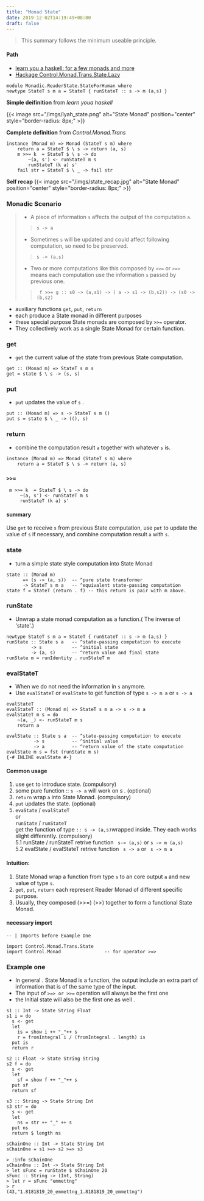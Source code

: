 ```yaml
---
title: "Monad State"
date: 2019-12-02T14:19:49+08:00
draft: false 
---
```

> This summary follows the minimum useable principle.

#### Path 
- [learn you a haskell: for a few monads and more](http://learnyouahaskell.com/for-a-few-monads-more)
- [Hackage Control.Monad.Trans.State.Lazy](http://hackage.haskell.org/package/transformers-0.5.4.0/docs/src/Control-Monad-Trans-State-Lazy.html#StateT)

``` 
module Monadic.ReaderState.StateForHuman where
newtype StateT s m a = StateT { runStateT :: s -> m (a,s) }
```

**Simple deifinition** from *learn youa haskell*

{{< image src="/imgs/lyah_state.png" alt="State Monad" position="center" style="border-radius: 8px;" >}}


**Complete definition** from *Control.Monad.Trans*
```
instance (Monad m) => Monad (StateT s m) where
    return a = StateT $ \ s -> return (a, s)
    m >>= k  = StateT $ \ s -> do
        ~(a, s') <- runStateT m s
        runStateT (k a) s'
    fail str = StateT $ \ _ -> fail str
```

**Self recap** 
{{< image src="/imgs/state_recap.jpg" alt="State Monad" position="center" style="border-radius: 8px;" >}}



### Monadic Scenario
> - A piece of information `s` affects the output of the computation `a`.
>> `s -> a`
> - Sometimes `s` will be updated and could affect following computation, so need to be preserved.
>>  `s -> (a,s)` 
> - Two or more computations like this composed by `>>=` or `>=>` means each computation use the information `s` passed by previous one.
>> ` f >>= g :: s0 -> (a,s1) -> ( a -> s1 -> (b,s2)) -> (s0 -> (b,s2)`

- auxiliary functions `get`, `put`, `return`
- each produce a State monad in different purposes
- these special purpose State monads are composed by `>>=` operator.
- They collectively work as a single State Monad for certain function.

### get
- `get` the current value of the state from previous State computation.
```
get :: (Monad m) => StateT s m s
get = state $ \ s -> (s, s)
```

### put
- `put` updates the value of `s` .
```
put :: (Monad m) => s -> StateT s m ()
put s = state $ \ _ -> ((), s)
```

### return
- combine the computation result `a` together with whatever `s` is.
```
instance (Monad m) => Monad (StateT s m) where
    return a = StateT $ \ s -> return (a, s)
```
### `>>=`
```
 m >>= k  = StateT $ \ s -> do
     ~(a, s') <- runStateT m s
     runStateT (k a) s'
```
#### summary 
Use `get` to receive `s` from previous State computation, use `put` to update the value of `s` if necessary, and combine computation result `a` with `s`.

### state
- turn a simple state style computation into State Monad
```
state :: (Monad m)
      => (s -> (a, s))  -- ^pure state transformer
      -> StateT s m a   -- ^equivalent state-passing computation
state f = StateT (return . f) -- this return is pair with m above.
```

### runState
- Unwrap a state monad computation as a function.( The inverse of 'state'.)
```
newtype StateT s m a = StateT { runStateT :: s -> m (a,s) }
runState :: State s a   -- ^state-passing computation to execute
         -> s           -- ^initial state
         -> (a, s)      -- ^return value and final state
runState m = runIdentity . runStateT m
```

### evalStateT
- When we do not need the information in `s` anymore. 
- Use `evalStateT` or `evalState` to get function of type `s -> m a` or `s -> a`
```
evalStateT
evalStateT :: (Monad m) => StateT s m a -> s -> m a
evalStateT m s = do
    ~(a, _) <- runStateT m s
    return a
```
```
evalState :: State s a  -- ^state-passing computation to execute
          -> s          -- ^initial value
          -> a          -- ^return value of the state computation
evalState m s = fst (runState m s)
{-# INLINE evalState #-}
```

#### Common usage
1. use `get` to introduce state. (compulsory)
2. some pure function :: `s -> a` will work on s . (optional)
3. `return` wrap `a` into State Monad. (compulsory)
4. `put` updates the state. (optional)
5. `evaState` / `evalStateT`    
             or   
    `runState` / `runStateT`    
  get the function of type ` :: s -> (a,s) `wrapped inside. They each works slight differently. (compulsory)    
    5.1 runState / runStateT retrive function ` s-> (a,s)` or `s -> m (a,s)`    
    5.2 evalState / evalStateT retrive function ` s -> a` or ` s -> m a`

#### Intuition:
1. State Monad wrap a function from type `s` to an core output `a` and new value of type `s`.
2. `get`, `put`, `return` each represent Reader Monad of different specific purpose.
3. Usually, they composed (>>=) (>>) together to form a functional State Monad.

#### necessary import 
```
-- | Imports before Example One

import Control.Monad.Trans.State
import Control.Monad                -- for operator >=>
```
### Example one

- In general . State Monad is a function, the output include an extra part of information that is of the same type of the input.
- The input of `>=> or >>=` operation will always be the first one
- the Initial state will also be the first one as well .
```
s1 :: Int -> State String Float
s1 i = do
  s <- get
  let
    is = show i ++ "_"++ s
    r = fromIntegral i / (fromIntegral . length) is
  put is
  return r
```

```
s2 :: Float -> State String String
s2 f = do
  s <- get
  let
    sf = show f ++ "_"++ s
  put sf
  return sf
```

```
s3 :: String -> State String Int
s3 str = do
  s <- get
  let
    ns = str ++ "_" ++ s
  put ns
  return $ length ns
```

```
sChainOne :: Int -> State String Int
sChainOne = s1 >=> s2 >=> s3
```

```
> :info sChainOne
sChainOne :: Int -> State String Int
> let sFunc = runState $ sChainOne 20
sFunc :: String -> (Int, String) 	
> let r = sFunc "emmettng"
> r
(43,"1.8181819_20_emmettng_1.8181819_20_emmettng")
```